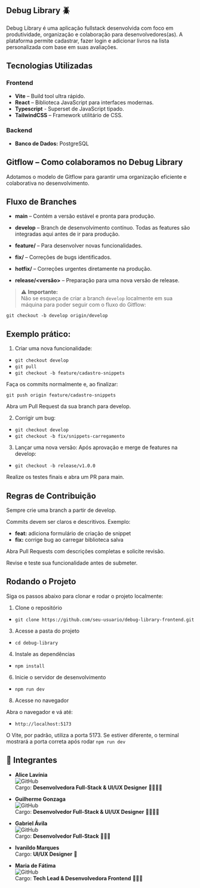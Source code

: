 ## Debug Library 🪲

Debug Library é uma aplicação fullstack desenvolvida com foco em produtividade, organização e colaboração para desenvolvedores(as). A plataforma permite cadastrar, fazer login e adicionar livros na lista personalizada com base em suas avaliações.

## Tecnologias Utilizadas

### Frontend

- **Vite** – Build tool ultra rápido.
- **React** – Biblioteca JavaScript para interfaces modernas.
- **Typescript** - Superset de JavaScript tipado.
- **TailwindCSS** – Framework utilitário de CSS.

### Backend

- **Banco de Dados:** PostgreSQL

## Gitflow – Como colaboramos no Debug Library

Adotamos o modelo de Gitflow para garantir uma organização eficiente e colaborativa no desenvolvimento.

## Fluxo de Branches

- **main** – Contém a versão estável e pronta para produção.

- **develop** – Branch de desenvolvimento contínuo. Todas as features são integradas aqui antes de ir para produção.

- **feature/<nome>** – Para desenvolver novas funcionalidades.

- **fix/<nome>** – Correções de bugs identificados.

- **hotfix/<nome>** – Correções urgentes diretamente na produção.

- **release/<versão>** – Preparação para uma nova versão de release.

> ⚠️ **Importante:**  
> Não se esqueça de criar a branch `develop` localmente em sua máquina para poder seguir com o fluxo do Gitflow:

```git checkout -b develop origin/develop```

## Exemplo prático:

1. Criar uma nova funcionalidade:

- ```git checkout develop```
- ```git pull```
- ```git checkout -b feature/cadastro-snippets```

Faça os commits normalmente e, ao finalizar:

```git push origin feature/cadastro-snippets```

Abra um Pull Request da sua branch para develop.

2. Corrigir um bug:

- ```git checkout develop```
- ```git checkout -b fix/snippets-carregamento```

3. Lançar uma nova versão: Após aprovação e merge de features na develop:

- ```git checkout -b release/v1.0.0```

Realize os testes finais e abra um PR para main.

## Regras de Contribuição

Sempre crie uma branch a partir de develop.

Commits devem ser claros e descritivos. Exemplo:

- **feat:** adiciona formulário de criação de snippet
- **fix:** corrige bug ao carregar biblioteca salva

Abra Pull Requests com descrições completas e solicite revisão.

Revise e teste sua funcionalidade antes de submeter.

## Rodando o Projeto
Siga os passos abaixo para clonar e rodar o projeto localmente:

1. Clone o repositório
   
- ```git clone https://github.com/seu-usuario/debug-library-frontend.git```

3. Acesse a pasta do projeto
   
- ```cd debug-library```

4. Instale as dependências
   
- ```npm install```

6. Inicie o servidor de desenvolvimento
   
- ```npm run dev```

8. Acesse no navegador

Abra o navegador e vá até:
- ```http://localhost:5173```

O Vite, por padrão, utiliza a porta 5173. Se estiver diferente, o terminal mostrará a porta correta após rodar ```npm run dev```

## 👥 Integrantes

- **Alice Lavínia**  
  ![GitHub](https://img.shields.io/badge/GitHub-AliceLavinia-181717?style=flat-square&logo=github&logoColor=white&labelColor=gray)  
  Cargo: **Desenvolvedora Full-Stack & UI/UX Designer** 👩🏻‍💻🎨

- **Guilherme Gonzaga**  
  ![GitHub](https://img.shields.io/badge/GitHub-Balko596-181717?style=flat-square&logo=github&logoColor=white&labelColor=gray)  
  Cargo: **Desenvolvedor Full-Stack & UI/UX Designer** 👨🏻‍💻🎨

- **Gabriel Ávila**  
  ![GitHub](https://img.shields.io/badge/GitHub-gabriel--avila--27-181717?style=flat-square&logo=github&logoColor=white&labelColor=gray)  
  Cargo: **Desenvolvedor Full-Stack** 👨🏻‍💻

- **Ivanildo Marques**  
  Cargo: **UI/UX Designer** 🎨

- **Maria de Fátima**  
  ![GitHub](https://img.shields.io/badge/GitHub-alvesmariadefatima-181717?style=flat-square&logo=github&logoColor=white&labelColor=gray)  
  Cargo: **Tech Lead & Desenvolvedora Frontend** 👩🏻‍💻
